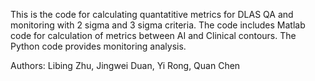 This is the code for calculating quantatitive metrics for DLAS QA and monitoring with 2 sigma and 3 sigma criteria. The code includes Matlab code for calculation of metrics between AI and Clinical contours. The Python code provides monitoring analysis.

Authors: Libing Zhu, Jingwei Duan, Yi Rong, Quan Chen
